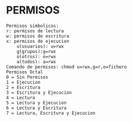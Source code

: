# PERMISOS
    Permisos simbolicos:
    r: permisos de lectura
    w: permisos de escritura
    x: permisos de ejecucion
    	u(usuarios): u=rwx
    	g(grupos):g=rwx
    	o(otros): o=rwx
    	a(todos): a=rwx
    Comando de permisos: chmod u=rwx,g=r,o=fichero
    Permisos Octal
    0 = Sin Permisos
    1 = Ejecucion
    2 = Escritura
    3 = Escritura y Ejecucion
    4 = Lectura
    5 = Lectura y Ejecucion
    6 = Lectura y Escritura
    7 = Lectura, Escritura y Ejecucion

  
